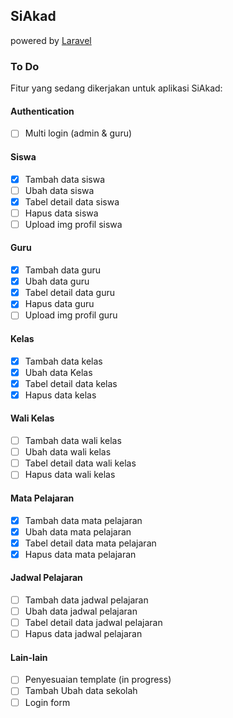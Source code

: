 ## SiAkad 
powered by [Laravel](https://laravel.com/)

### To Do
Fitur yang sedang dikerjakan untuk aplikasi SiAkad:

#### Authentication
- [ ] Multi login (admin & guru)

#### Siswa
- [x] Tambah data siswa
- [ ] Ubah data siswa
- [x] Tabel detail data siswa
- [ ] Hapus data siswa
- [ ] Upload img profil siswa

#### Guru
- [x] Tambah data guru
- [x] Ubah data guru
- [x] Tabel detail data guru
- [x] Hapus data guru
- [ ] Upload img profil guru

#### Kelas
- [x] Tambah data kelas
- [x] Ubah data Kelas
- [x] Tabel detail data kelas
- [x] Hapus data kelas

#### Wali Kelas
- [ ] Tambah data wali kelas
- [ ] Ubah data wali kelas
- [ ] Tabel detail data wali kelas
- [ ] Hapus data wali kelas

#### Mata Pelajaran
- [x] Tambah data mata pelajaran 
- [x] Ubah data mata pelajaran 
- [x] Tabel detail data mata pelajaran 
- [x] Hapus data mata pelajaran 

#### Jadwal Pelajaran
- [ ] Tambah data jadwal pelajaran
- [ ] Ubah data jadwal pelajaran
- [ ] Tabel detail data jadwal pelajaran
- [ ] Hapus data jadwal pelajaran

#### Lain-lain
- [ ] Penyesuaian template (in progress)
- [ ] Tambah Ubah data sekolah
- [ ] Login form
